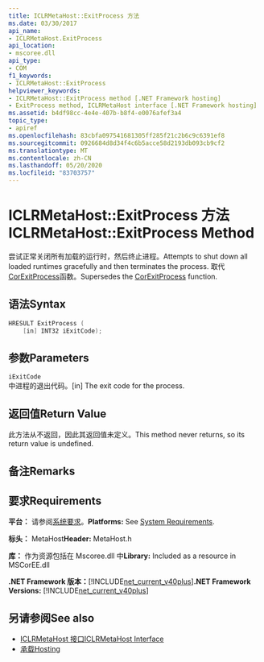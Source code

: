 ```yaml
---
title: ICLRMetaHost::ExitProcess 方法
ms.date: 03/30/2017
api_name:
- ICLRMetaHost.ExitProcess
api_location:
- mscoree.dll
api_type:
- COM
f1_keywords:
- ICLRMetaHost::ExitProcess
helpviewer_keywords:
- ICLRMetaHost::ExitProcess method [.NET Framework hosting]
- ExitProcess method, ICLRMetaHost interface [.NET Framework hosting]
ms.assetid: b4df98cc-4e4e-407b-b8f4-e0076afef3a4
topic_type:
- apiref
ms.openlocfilehash: 83cbfa097541681305ff285f21c2b6c9c6391ef8
ms.sourcegitcommit: 0926684d8d34f4c6b5acce58d2193db093cb9cf2
ms.translationtype: MT
ms.contentlocale: zh-CN
ms.lasthandoff: 05/20/2020
ms.locfileid: "83703757"
---
```

# <a name="iclrmetahostexitprocess-method"></a><span data-ttu-id="805f2-102">ICLRMetaHost::ExitProcess 方法</span><span class="sxs-lookup"><span data-stu-id="805f2-102">ICLRMetaHost::ExitProcess Method</span></span>
<span data-ttu-id="805f2-103">尝试正常关闭所有加载的运行时，然后终止进程。</span><span class="sxs-lookup"><span data-stu-id="805f2-103">Attempts to shut down all loaded runtimes gracefully and then terminates the process.</span></span> <span data-ttu-id="805f2-104">取代[CorExitProcess](corexitprocess-function.md)函数。</span><span class="sxs-lookup"><span data-stu-id="805f2-104">Supersedes the [CorExitProcess](corexitprocess-function.md) function.</span></span>  
  
## <a name="syntax"></a><span data-ttu-id="805f2-105">语法</span><span class="sxs-lookup"><span data-stu-id="805f2-105">Syntax</span></span>  
  
```cpp  
HRESULT ExitProcess (  
    [in] INT32 iExitCode);  
```  
  
## <a name="parameters"></a><span data-ttu-id="805f2-106">参数</span><span class="sxs-lookup"><span data-stu-id="805f2-106">Parameters</span></span>  
 `iExitCode`  
 <span data-ttu-id="805f2-107">中进程的退出代码。</span><span class="sxs-lookup"><span data-stu-id="805f2-107">[in] The exit code for the process.</span></span>  
  
## <a name="return-value"></a><span data-ttu-id="805f2-108">返回值</span><span class="sxs-lookup"><span data-stu-id="805f2-108">Return Value</span></span>  
 <span data-ttu-id="805f2-109">此方法从不返回，因此其返回值未定义。</span><span class="sxs-lookup"><span data-stu-id="805f2-109">This method never returns, so its return value is undefined.</span></span>  
  
## <a name="remarks"></a><span data-ttu-id="805f2-110">备注</span><span class="sxs-lookup"><span data-stu-id="805f2-110">Remarks</span></span>  
  
## <a name="requirements"></a><span data-ttu-id="805f2-111">要求</span><span class="sxs-lookup"><span data-stu-id="805f2-111">Requirements</span></span>  
 <span data-ttu-id="805f2-112">**平台：** 请参阅[系统要求](../../get-started/system-requirements.md)。</span><span class="sxs-lookup"><span data-stu-id="805f2-112">**Platforms:** See [System Requirements](../../get-started/system-requirements.md).</span></span>  
  
 <span data-ttu-id="805f2-113">**标头：** MetaHost</span><span class="sxs-lookup"><span data-stu-id="805f2-113">**Header:** MetaHost.h</span></span>  
  
 <span data-ttu-id="805f2-114">**库：** 作为资源包括在 Mscoree.dll 中</span><span class="sxs-lookup"><span data-stu-id="805f2-114">**Library:** Included as a resource in MSCorEE.dll</span></span>  
  
 <span data-ttu-id="805f2-115">**.NET Framework 版本：**[!INCLUDE[net_current_v40plus](../../../../includes/net-current-v40plus-md.md)]</span><span class="sxs-lookup"><span data-stu-id="805f2-115">**.NET Framework Versions:** [!INCLUDE[net_current_v40plus](../../../../includes/net-current-v40plus-md.md)]</span></span>  
  
## <a name="see-also"></a><span data-ttu-id="805f2-116">另请参阅</span><span class="sxs-lookup"><span data-stu-id="805f2-116">See also</span></span>

- [<span data-ttu-id="805f2-117">ICLRMetaHost 接口</span><span class="sxs-lookup"><span data-stu-id="805f2-117">ICLRMetaHost Interface</span></span>](iclrmetahost-interface.md)
- [<span data-ttu-id="805f2-118">承载</span><span class="sxs-lookup"><span data-stu-id="805f2-118">Hosting</span></span>](index.md)
